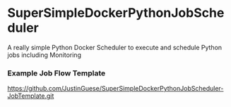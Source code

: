 # SuperSimpleDockerPythonJobScheduler
A really simple Python Docker Scheduler to execute and schedule Python jobs including Monitoring


### Example Job Flow Template

https://github.com/JustinGuese/SuperSimpleDockerPythonJobScheduler-JobTemplate.git

 
